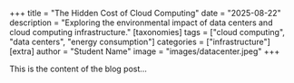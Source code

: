 +++
title = "The Hidden Cost of Cloud Computing"
date = "2025-08-22"
description = "Exploring the environmental impact of data centers and cloud computing infrastructure."
[taxonomies]
tags = ["cloud computing", "data centers", "energy consumption"]
categories = ["infrastructure"]
[extra]
author = "Student Name"
image = "images/datacenter.jpeg"
+++

This is the content of the blog post...